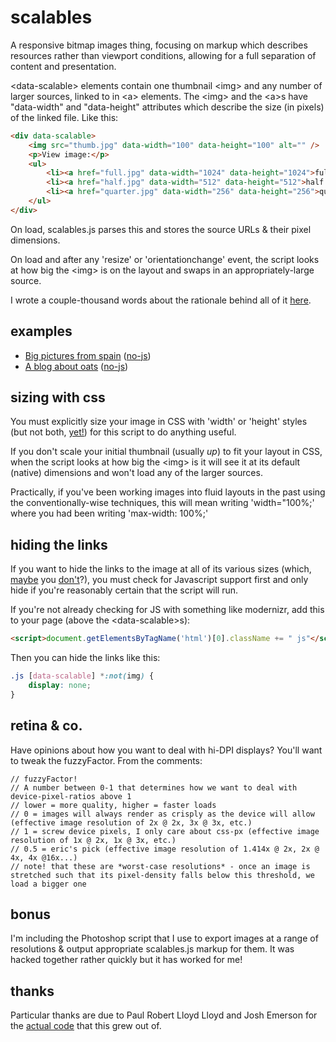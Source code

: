 # scalables

A responsive bitmap images thing, focusing on markup which describes resources rather than viewport conditions, allowing for a full separation of content and presentation.

&lt;data-scalable&gt; elements contain one thumbnail &lt;img&gt; and any number of larger sources, linked to in &lt;a&gt; elements. The &lt;img&gt; and the &lt;a&gt;s have "data-width" and "data-height" attributes which describe the size (in pixels) of the linked file. Like this:

```html
<div data-scalable>
	<img src="thumb.jpg" data-width="100" data-height="100" alt="" />
	<p>View image:</p>
	<ul>
		<li><a href="full.jpg" data-width="1024" data-height="1024">fullsize (1024 x 1024 pixels, 213 kB)</a></li>
		<li><a href="half.jpg" data-width="512" data-height="512">half (48 kB)</a></li>
		<li><a href="quarter.jpg" data-width="256" data-height="256">quarter (14 kB)</a></li>
	</ul>
</div>
```

On load, scalables.js parses this and stores the source URLs & their pixel dimensions.

On load and after any 'resize' or 'orientationchange' event, the script looks at how big the &lt;img&gt; is on the layout and swaps in an appropriately-large source.

I wrote a couple-thousand words about the rationale behind all of it [here](http://ericportis.com/posts/2013/scalables/).

## examples

- [Big pictures from spain](http://eeeps.github.com/scalables/examples/spain.html) ([no-js](http://eeeps.github.com/scalables/examples/spain-no-js.html))
- [A blog about oats](http://eeeps.github.com/scalables/examples/blog.html) ([no-js](http://eeeps.github.com/scalables/examples/blog-no-js.html))


## sizing with css

You must explicitly size your image in CSS with 'width' or 'height' styles (but not both, [yet!](http://caniuse.com/object-fit)) for this script to do anything useful.

If you don't scale your initial thumbnail (usually *up*) to fit your layout in CSS, when the script looks at how big the &lt;img&gt; is it will see it at its default (native) dimensions and won't load any of the larger sources.

Practically, if you've been working images into fluid layouts in the past using the conventionally-wise techniques, this will mean writing 'width="100%;' where you had been writing 'max-width: 100%;'


## hiding the links

If you want to hide the links to the image at all of its various sizes (which, [maybe](http://www.flickr.com/photos/zipco-and-cal/8380266109/sizes/l) you [don't](http://en.wikipedia.org/wiki/File:Mona_Lisa,_by_Leonardo_da_Vinci,_from_C2RMF_retouched.jpg)?), you must check for Javascript support first and only hide if you're reasonably certain that the script will run.

If you're not already checking for JS with something like modernizr, add this to your page (above the &lt;data-scalable&gt;s):

```html
<script>document.getElementsByTagName('html')[0].className += " js"</script>
```

Then you can hide the links like this:

```css
.js [data-scalable] *:not(img) {
	display: none;
}
```

## retina & co.

Have opinions about how you want to deal with hi-DPI displays? You'll want to tweak the fuzzyFactor. From the comments:

	// fuzzyFactor!
	// A number between 0-1 that determines how we want to deal with device-pixel-ratios above 1
	// lower = more quality, higher = faster loads
	// 0 = images will always render as crisply as the device will allow (effective image resolution of 2x @ 2x, 3x @ 3x, etc.)
	// 1 = screw device pixels, I only care about css-px (effective image resolution of 1x @ 2x, 1x @ 3x, etc.)
	// 0.5 = eric's pick (effective image resolution of 1.414x @ 2x, 2x @ 4x, 4x @16x...)
	// note! that these are *worst-case resolutions* - once an image is stretched such that its pixel-density falls below this threshold, we load a bigger one


## bonus

I'm including the Photoshop script that I use to export images at a range of resolutions & output appropriate scalables.js markup for them. It was hacked together rather quickly but it has worked for me!


## thanks

Particular thanks are due to Paul Robert Lloyd Lloyd and Josh Emerson for the [actual code](https://github.com/paulrobertlloyd/data-imgsrc) that this grew out of.
